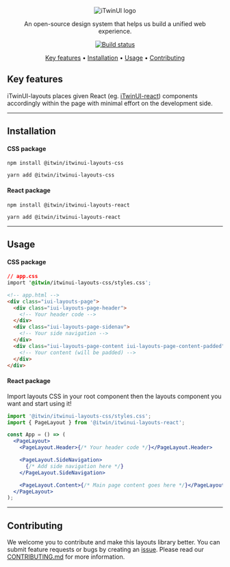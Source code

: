 <p align="center">
  <picture>
    <source
      media='(prefers-color-scheme: dark)'
      srcset='https://itwinplatformcdn.azureedge.net/iTwinUI/iTwinUI-new-dark-logo.png'
    />
    <img
      src='https://itwinplatformcdn.azureedge.net/iTwinUI/iTwinUI-new-logo.png'
      alt='iTwinUI logo'
    />
  </picture>
</p>

<p align="center">An open-source design system that helps us build a unified web experience.</p>
  
<div align="center">

[![Build status](https://github.com/iTwin/iTwinUI-layouts/actions/workflows/build.yml/badge.svg?branch=main)](https://github.com/iTwin/iTwinUI-layouts/actions/workflows/build.yml?query=branch%3Amain)

</div>
<div align="center">
  
  [Key features](#key-features) • [Installation](#Installation) • [Usage](#Usage) • [Contributing](#contributing)

</div>

## Key features

iTwinUI-layouts places given React (eg. [iTwinUI-react](https://github.com/iTwin/iTwinUI/)) components accordingly within the page with minimal effort on the development side.

---

## Installation

#### CSS package

```
npm install @itwin/itwinui-layouts-css
```

```
yarn add @itwin/itwinui-layouts-css
```

#### React package

```
npm install @itwin/itwinui-layouts-react
```

```
yarn add @itwin/itwinui-layouts-react
```

---

## Usage

#### CSS package

```css
// app.css
import '@itwin/itwinui-layouts-css/styles.css';
```

```html
<!-- app.html -->
<div class="iui-layouts-page">
  <div class="iui-layouts-page-header">
    <!-- Your header code -->
  </div>
  <div class="iui-layouts-page-sidenav">
    <!-- Your side navigation -->
  </div>
  <div class="iui-layouts-page-content iui-layouts-page-content-padded">
    <!-- Your content (will be padded) -->
  </div>
</div>
```

#### React package

Import layouts CSS in your root component then the layouts component you want and start using it!

```jsx
import '@itwin/itwinui-layouts-css/styles.css';
import { PageLayout } from '@itwin/itwinui-layouts-react';

const App = () => (
  <PageLayout>
    <PageLayout.Header>{/* Your header code */}</PageLayout.Header>

    <PageLayout.SideNavigation>
      {/* Add side navigation here */}
    </PageLayout.SideNavigation>

    <PageLayout.Content>{/* Main page content goes here */}</PageLayout.Content>
  </PageLayout>
);
```

---

## Contributing

We welcome you to contribute and make this layouts library better. You can submit feature requests or bugs by creating an [issue](https://github.com/iTwin/iTwinUI-layouts/issues).
Please read our [CONTRIBUTING.md](https://github.com/iTwin/iTwinUI-layouts/blob/main/CONTRIBUTING.md) for more information.
